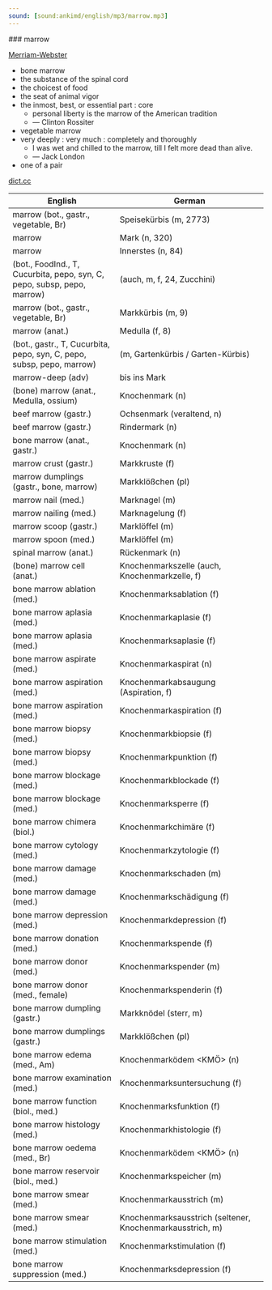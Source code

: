 ```yaml
---
sound: [sound:ankimd/english/mp3/marrow.mp3]
---
```


\### marrow

[Merriam-Webster](https://www.merriam-webster.com/dictionary/marrow)

- bone marrow
- the substance of the spinal cord
- the choicest of food
- the seat of animal vigor
- the inmost, best, or essential part : core
    - personal liberty is the marrow of the American tradition
    - — Clinton Rossiter
- vegetable marrow
- very deeply : very much : completely and thoroughly
    - I was wet and chilled to the marrow, till I felt more dead than alive.
    - — Jack London
- one of a pair

[dict.cc](https://www.dict.cc/marrow)

| English        | German       |
| -------------- | ------------ |
| marrow (bot., gastr., vegetable, Br) | Speisekürbis (m, 2773) |
| marrow | Mark (n, 320) |
| marrow | Innerstes (n, 84) |
|  (bot., FoodInd., T, Cucurbita, pepo, syn, C, pepo, subsp, pepo, marrow) |  (auch, m, f, 24, Zucchini) |
| marrow (bot., gastr., vegetable, Br) | Markkürbis (m, 9) |
| marrow (anat.) | Medulla (f, 8) |
|  (bot., gastr., T, Cucurbita, pepo, syn, C, pepo, subsp, pepo, marrow) |  (m, Gartenkürbis / Garten-Kürbis) |
| marrow-deep (adv) | bis ins Mark |
| (bone) marrow (anat., Medulla, ossium) | Knochenmark (n) |
| beef marrow (gastr.) | Ochsenmark (veraltend, n) |
| beef marrow (gastr.) | Rindermark (n) |
| bone marrow (anat., gastr.) | Knochenmark (n) |
| marrow crust (gastr.) | Markkruste (f) |
| marrow dumplings (gastr., bone, marrow) | Markklößchen (pl) |
| marrow nail (med.) | Marknagel (m) |
| marrow nailing (med.) | Marknagelung (f) |
| marrow scoop (gastr.) | Marklöffel (m) |
| marrow spoon (med.) | Marklöffel (m) |
| spinal marrow (anat.) | Rückenmark (n) |
| (bone) marrow cell (anat.) | Knochenmarkszelle (auch, Knochenmarkzelle, f) |
| bone marrow ablation (med.) | Knochenmarksablation (f) |
| bone marrow aplasia <BMA> (med.) | Knochenmarkaplasie (f) |
| bone marrow aplasia <BMA> (med.) | Knochenmarksaplasie (f) |
| bone marrow aspirate (med.) | Knochenmarkaspirat (n) |
| bone marrow aspiration <BMA> (med.) | Knochenmarkabsaugung (Aspiration, f) |
| bone marrow aspiration <BMA> (med.) | Knochenmarkaspiration (f) |
| bone marrow biopsy (med.) | Knochenmarkbiopsie (f) |
| bone marrow biopsy <BMP> (med.) | Knochenmarkpunktion <KMP> (f) |
| bone marrow blockage (med.) | Knochenmarkblockade (f) |
| bone marrow blockage (med.) | Knochenmarksperre (f) |
| bone marrow chimera (biol.) | Knochenmarkchimäre (f) |
| bone marrow cytology (med.) | Knochenmarkzytologie (f) |
| bone marrow damage (med.) | Knochenmarkschaden (m) |
| bone marrow damage (med.) | Knochenmarkschädigung (f) |
| bone marrow depression (med.) | Knochenmarkdepression (f) |
| bone marrow donation (med.) | Knochenmarkspende (f) |
| bone marrow donor (med.) | Knochenmarkspender (m) |
| bone marrow donor (med., female) | Knochenmarkspenderin (f) |
| bone marrow dumpling (gastr.) | Markknödel (sterr, m) |
| bone marrow dumplings (gastr.) | Markklößchen (pl) |
| bone marrow edema <BME> (med., Am) | Knochenmarködem <KMÖ> (n) |
| bone marrow examination (med.) | Knochenmarksuntersuchung (f) |
| bone marrow function (biol., med.) | Knochenmarksfunktion (f) |
| bone marrow histology (med.) | Knochenmarkhistologie (f) |
| bone marrow oedema <BMO> (med., Br) | Knochenmarködem <KMÖ> (n) |
| bone marrow reservoir (biol., med.) | Knochenmarkspeicher (m) |
| bone marrow smear <BMS> (med.) | Knochenmarkausstrich <KMA> (m) |
| bone marrow smear <BMS> (med.) | Knochenmarksausstrich <KMA> (seltener, Knochenmarkausstrich, m) |
| bone marrow stimulation (med.) | Knochenmarkstimulation (f) |
| bone marrow suppression (med.) | Knochenmarksdepression (f) |
